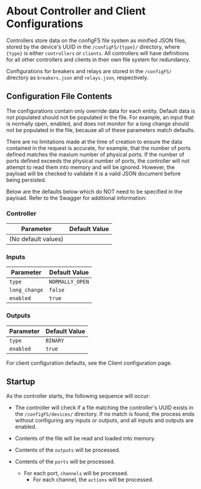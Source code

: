 # About Controller and Client Configurations
Controllers store data on the configFS file system as minified JSON files, stored by the device's UUID in the `/configFS/{type}/` directory, where `{type}` is either `controllers` or `clients`. All controllers will have definitions for all other controllers and clients in their own file system for redundancy.

Configurations for breakers and relays are stored in the `/configFS/` directory as `breakers.json` and `relays.json`, respectively.

## Configuration File Contents
The configurations contain only override data for each entity.  Default data is not populated should not be populated in the file.  For example, an input that is normally open, enabled, and does not monitor for a long change should not be populated in the file, because all of these parameters match defaults.

There are no limitations made at the time of creation to ensure the data contained in the request is accurate, for example, that the number of ports defined matches the maxium number of physical ports.  If the number of ports defined exceeds the physical number of ports, the controller will not attempt to read them into memory and will be ignored.  However, the payload will be checked to validate it is a valid JSON document before being persisted.

Below are the defaults below which do NOT need to be specified in the payload.  Refer to the Swagger for additional information:

### Controller
| Parameter | Default Value |
| --------- | ------------- |
| (No default values) |

### Inputs
| Parameter | Default Value |
| --------- | ------------- |
| `type`      | `NORMALLY_OPEN` |
| `long_change` | `false` |
| `enabled`   | `true` |

### Outputs
| Parameter | Default Value |
| --------- | ------------- |
| `type`      | `BINARY` |
| `enabled`   | `true` |


<Badge type="tip" text="Tip" /> For client configuration defaults, see the <Badge type="warning" text="TODO" /> Client configuration page.


## Startup
As the controller starts, the following sequence will occur:

- The controller will check if a file matching the controller's UUID exists in the `/configFS/devices/` directory.  If no match is found, the process ends without configuring any inputs or outputs, and all inputs and outputs are enabled.

- Contents of the file will be read and loaded into memory.

- Contents of the `outputs` will be processed.

- Contents of the `ports` will be processed. 
    - For each port, `channels` will be processed.
        - For each channel, the `actions` will be processed.